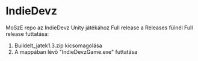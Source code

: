 # IndieDevz
MoSzE repo az IndieDevz Unity játékához
Full release a Releases fülnél
Full release futtatása:

1. Buildelt_jatek1.3.zip kicsomagolása
2. A mappában lévő "IndieDevzGame.exe" futtatása
